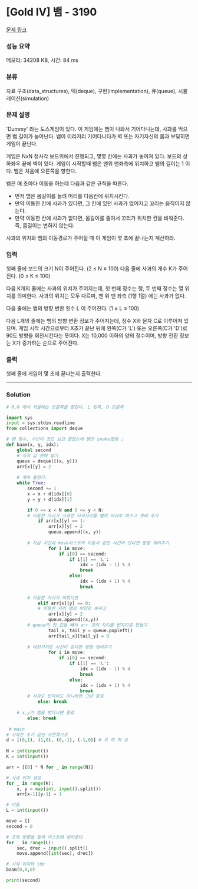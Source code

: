 # [Gold IV] 뱀 - 3190 

[문제 링크](https://www.acmicpc.net/problem/3190) 

### 성능 요약

메모리: 34208 KB, 시간: 84 ms

### 분류

자료 구조(data_structures), 덱(deque), 구현(implementation), 큐(queue), 시뮬레이션(simulation)

### 문제 설명

<p> 'Dummy' 라는 도스게임이 있다. 이 게임에는 뱀이 나와서 기어다니는데, 사과를 먹으면 뱀 길이가 늘어난다. 뱀이 이리저리 기어다니다가 벽 또는 자기자신의 몸과 부딪히면 게임이 끝난다.</p>

<p>게임은 NxN 정사각 보드위에서 진행되고, 몇몇 칸에는 사과가 놓여져 있다. 보드의 상하좌우 끝에 벽이 있다. 게임이 시작할때 뱀은 맨위 맨좌측에 위치하고 뱀의 길이는 1 이다. 뱀은 처음에 오른쪽을 향한다.</p>

<p>뱀은 매 초마다 이동을 하는데 다음과 같은 규칙을 따른다.</p>

<ul>
	<li>먼저 뱀은 몸길이를 늘려 머리를 다음칸에 위치시킨다.</li>
	<li>만약 이동한 칸에 사과가 있다면, 그 칸에 있던 사과가 없어지고 꼬리는 움직이지 않는다.</li>
	<li>만약 이동한 칸에 사과가 없다면, 몸길이를 줄여서 꼬리가 위치한 칸을 비워준다. 즉, 몸길이는 변하지 않는다.</li>
</ul>

<p>사과의 위치와 뱀의 이동경로가 주어질 때 이 게임이 몇 초에 끝나는지 계산하라.</p>

### 입력 

 <p>첫째 줄에 보드의 크기 N이 주어진다. (2 ≤ N ≤ 100) 다음 줄에 사과의 개수 K가 주어진다. (0 ≤ K ≤ 100)</p>

<p>다음 K개의 줄에는 사과의 위치가 주어지는데, 첫 번째 정수는 행, 두 번째 정수는 열 위치를 의미한다. 사과의 위치는 모두 다르며, 맨 위 맨 좌측 (1행 1열) 에는 사과가 없다.</p>

<p>다음 줄에는 뱀의 방향 변환 횟수 L 이 주어진다. (1 ≤ L ≤ 100)</p>

<p>다음 L개의 줄에는 뱀의 방향 변환 정보가 주어지는데,  정수 X와 문자 C로 이루어져 있으며. 게임 시작 시간으로부터 X초가 끝난 뒤에 왼쪽(C가 'L') 또는 오른쪽(C가 'D')로 90도 방향을 회전시킨다는 뜻이다. X는 10,000 이하의 양의 정수이며, 방향 전환 정보는 X가 증가하는 순으로 주어진다.</p>

### 출력 

 <p>첫째 줄에 게임이 몇 초에 끝나는지 출력한다.</p>

---

### Solution
```python
# 0,0 에서 처음에는 오른쪽을 향한다. L 왼쪽, O 오른쪽

import sys
input = sys.stdin.readline
from collections import deque

# 뱀 함수, 수빈이 코드 보고 알았는데 뱀은 snake였음 ;
def baam(x, y, idx):
    global second
    # 시작 값 큐에 넣기
    queue = deque([(x, y)])
    arr[x][y] = 2
    
    # 계속 돌린다.
    while True:
        second += 1
        x = x + d[idx][0]
        y = y + d[idx][1]

        if 0 <= x < N and 0 <= y < N:
	    # 이동한 자리가 사과면 사과자리를 뱀의 머리로 바꾸고 큐에 추가
            if arr[x][y] == 1:
                arr[x][y] = 2
                queue.append((x, y))
                
		# 지금 시간과 move리스트의 이동과 같은 시간이 있다면 방향 꺾어주기
                for i in move:
                    if i[0] == second:
                        if i[1] == 'L':
                            idx = (idx - 1) % 4
                            break
                        else:
                            idx = (idx + 1) % 4
                            break
	    
	    # 이동한 자리가 비었다면
            elif arr[x][y] == 0:
	    	# 이동한 자리 뱀의 머리로 바꾸고
                arr[x][y] = 2
                queue.append((x,y))
		# queue의 첫 값을 빼서 arr 꼬리 자리를 빈자리로 만들기
                tail_x, tail_y = queue.popleft()
                arr[tail_x][tail_y] = 0
		
		# 마찬가지로 시간이 같다면 방향 꺾어주기
                for i in move:
                    if i[0] == second:
                        if i[1] == 'L':
                            idx = (idx - 1) % 4
                            break
                        else:
                            idx = (idx + 1) % 4
                            break
	    # 사과도 빈자리도 아니라면 그냥 종료
            else: break
	    
	# x,y가 맵을 벗어나면 종료
        else: break        
	
 # main
# 시작은 초기 값인 오른쪽으로
d = [(0,1), (1,0), (0,-1), (-1,0)] # 우 하 좌 상
    
N = int(input())
K = int(input())

arr = [[0] * N for _ in range(N)]

# 사과 위치 생성
for _ in range(K):
    x, y = map(int, input().split())
    arr[x-1][y-1] = 1

# 이동
L = int(input())

move = []
second = 0

# 초와 방향을 함께 리스트에 넣어준다
for _ in range(L):
    sec, drec = input().split()
    move.append([int(sec), drec])

# 시작 위치와 idx
baam(0,0,0)

print(second)
